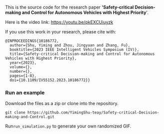 This is the source code for the research paper **'Safety-critical Decision-making and Control for Autonomous Vehicles with Highest Priority**'.

Here is the video link:  https://youtu.be/pkEXCUiuyzk

If you use this work in your research, please cite with:

```
@INPROCEEDINGS{10186772,
  author={Shu, Yiming and Zhou, Jingyuan and Zhang, Fu},
  booktitle={2023 IEEE Intelligent Vehicles Symposium (IV)}, 
  title={Safety-critical Decision-making and Control for Autonomous Vehicles with Highest Priority}, 
  year={2023},
  volume={},
  number={},
  pages={1-8},
  doi={10.1109/IV55152.2023.10186772}}
```



### Run an example

Download the files as a zip or clone into the repository.

```git
git clone https://github.com/YimingShu-teay/Safety-critical-Decision-making-and-Control.git
```

Run`run_simulation.py` to generate your own randomized GIF.

